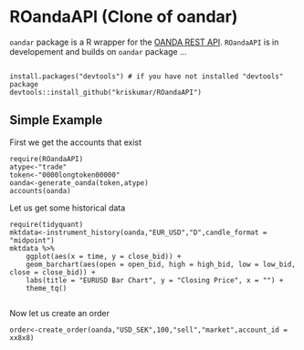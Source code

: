 # ROandaAPI (Clone of oandar)

`oandar` package is a R wrapper for the [OANDA REST API](http://developer.oanda.com/rest-live/introduction/).
`ROandaAPI` is in developement and builds on `oandar` package ...

```

install.packages("devtools") # if you have not installed "devtools" package
devtools::install_github("kriskumar/ROandaAPI")

```
## Simple Example

First we get the accounts that exist

```
require(ROandaAPI)
atype<-"trade"
token<-"0000longtoken00000"
oanda<-generate_oanda(token,atype)
accounts(oanda)
```
Let us get some historical data 

```
require(tidyquant)
mktdata<-instrument_history(oanda,"EUR_USD","D",candle_format = "midpoint")
mktdata %>%
    ggplot(aes(x = time, y = close_bid)) +
    geom_barchart(aes(open = open_bid, high = high_bid, low = low_bid, close = close_bid)) +
    labs(title = "EURUSD Bar Chart", y = "Closing Price", x = "") + 
    theme_tq()
    
```

Now let us create an order

```
order<-create_order(oanda,"USD_SEK",100,"sell","market",account_id = xx8x8)
```